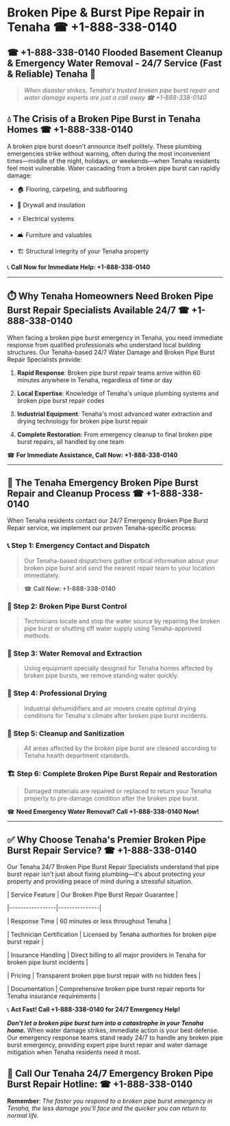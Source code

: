 # Broken Pipe & Burst Pipe Repair in Tenaha ☎ +1-888-338-0140  
## ☎ +1-888-338-0140 Flooded Basement Cleanup & Emergency Water Removal - 24/7 Service (Fast & Reliable) Tenaha 🚨  

> *When disaster strikes, Tenaha's trusted broken pipe burst repair and water damage experts are just a call away ☎ +1-888-338-0140*  

## 💧 The Crisis of a Broken Pipe Burst in Tenaha Homes ☎ +1-888-338-0140  

A broken pipe burst doesn't announce itself politely. These plumbing emergencies strike without warning, often during the most inconvenient times—middle of the night, holidays, or weekends—when Tenaha residents feel most vulnerable. Water cascading from a broken pipe burst can rapidly damage:  

* 🏠 Flooring, carpeting, and subflooring  
* 🧱 Drywall and insulation  
* ⚡ Electrical systems  
* 🛋️ Furniture and valuables  
* 🏗️ Structural integrity of your Tenaha property  

📞 **Call Now for Immediate Help: +1-888-338-0140**  

---  

## ⏱️ Why Tenaha Homeowners Need Broken Pipe Burst Repair Specialists Available 24/7 ☎ +1-888-338-0140  

When facing a broken pipe burst emergency in Tenaha, you need immediate response from qualified professionals who understand local building structures. Our Tenaha-based 24/7 Water Damage and Broken Pipe Burst Repair Specialists provide:  

1. **Rapid Response**: Broken pipe burst repair teams arrive within 60 minutes anywhere in Tenaha, regardless of time or day  
2. **Local Expertise**: Knowledge of Tenaha's unique plumbing systems and broken pipe burst repair codes  
3. **Industrial Equipment**: Tenaha's most advanced water extraction and drying technology for broken pipe burst repair  
4. **Complete Restoration**: From emergency cleanup to final broken pipe burst repairs, all handled by one team  

☎ **For Immediate Assistance, Call Now: +1-888-338-0140**  

---  

## 🔧 The Tenaha Emergency Broken Pipe Burst Repair and Cleanup Process ☎ +1-888-338-0140  

When Tenaha residents contact our 24/7 Emergency Broken Pipe Burst Repair service, we implement our proven Tenaha-specific process:  

### 📞 Step 1: Emergency Contact and Dispatch  
> Our Tenaha-based dispatchers gather critical information about your broken pipe burst and send the nearest repair team to your location immediately.  
> ☎ **Call Now: +1-888-338-0140**  

### 🚿 Step 2: Broken Pipe Burst Control  
> Technicians locate and stop the water source by repairing the broken pipe burst or shutting off water supply using Tenaha-approved methods.  

### 🌊 Step 3: Water Removal and Extraction  
> Using equipment specially designed for Tenaha homes affected by broken pipe bursts, we remove standing water quickly.  

### 💨 Step 4: Professional Drying  
> Industrial dehumidifiers and air movers create optimal drying conditions for Tenaha's climate after broken pipe burst incidents.  

### 🧼 Step 5: Cleanup and Sanitization  
> All areas affected by the broken pipe burst are cleaned according to Tenaha health department standards.  

### 🏗️ Step 6: Complete Broken Pipe Burst Repair and Restoration  
> Damaged materials are repaired or replaced to return your Tenaha property to pre-damage condition after the broken pipe burst.  

☎ **Need Emergency Water Removal? Call +1-888-338-0140 Now!**  

---  

## ✅ Why Choose Tenaha's Premier Broken Pipe Burst Repair Service? ☎ +1-888-338-0140  

Our Tenaha 24/7 Broken Pipe Burst Repair Specialists understand that pipe burst repair isn't just about fixing plumbing—it's about protecting your property and providing peace of mind during a stressful situation.  

| Service Feature | Our Broken Pipe Burst Repair Guarantee |  
|-----------------|---------------|  
| Response Time | 60 minutes or less throughout Tenaha |  
| Technician Certification | Licensed by Tenaha authorities for broken pipe burst repair |  
| Insurance Handling | Direct billing to all major providers in Tenaha for broken pipe burst incidents |  
| Pricing | Transparent broken pipe burst repair with no hidden fees |  
| Documentation | Comprehensive broken pipe burst repair reports for Tenaha insurance requirements |  

📞 **Act Fast! Call +1-888-338-0140 for 24/7 Emergency Help!**  

***Don't let a broken pipe burst turn into a catastrophe in your Tenaha home.*** When water damage strikes, immediate action is your best defense. Our emergency response teams stand ready 24/7 to handle any broken pipe burst emergency, providing expert pipe burst repair and water damage mitigation when Tenaha residents need it most.  

## 📱 Call Our Tenaha 24/7 Emergency Broken Pipe Burst Repair Hotline: ☎ +1-888-338-0140  

**Remember**: *The faster you respond to a broken pipe burst emergency in Tenaha, the less damage you'll face and the quicker you can return to normal life.*